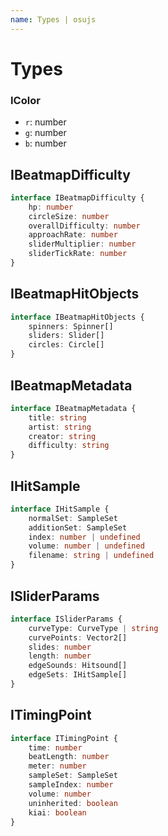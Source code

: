 ```yaml
---
name: Types | osujs
---
```


# Types
### IColor
- `r`: number
- `g`: number
- `b`: number

## IBeatmapDifficulty
```typescript
interface IBeatmapDifficulty {
	hp: number
	circleSize: number
	overallDifficulty: number
	approachRate: number
	sliderMultiplier: number
	sliderTickRate: number
}
```

## IBeatmapHitObjects
```typescript
interface IBeatmapHitObjects {
	spinners: Spinner[]
	sliders: Slider[]
	circles: Circle[]
}
```

## IBeatmapMetadata
```typescript
interface IBeatmapMetadata {
	title: string
	artist: string
	creator: string
	difficulty: string
}
```

## IHitSample
```typescript
interface IHitSample {
	normalSet: SampleSet
	additionSet: SampleSet
	index: number | undefined
	volume: number | undefined
	filename: string | undefined
}
```

## ISliderParams
```typescript
interface ISliderParams {
	curveType: CurveType | string
	curvePoints: Vector2[]
	slides: number
	length: number
	edgeSounds: Hitsound[]
	edgeSets: IHitSample[]
}
```

## ITimingPoint
```typescript
interface ITimingPoint {
	time: number
	beatLength: number
	meter: number
	sampleSet: SampleSet
	sampleIndex: number
	volume: number
	uninherited: boolean
	kiai: boolean
}
```
